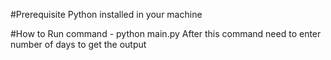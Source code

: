 #Prerequisite 
Python installed in your machine

#How to Run
command - python main.py 
After this command need to enter number of days to get the output

